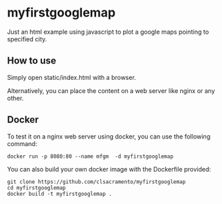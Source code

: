 # myfirstgooglemap

Just an html example using javascript to plot a google maps pointing to specified city.

## How to use
Simply open static/index.html with a browser.

Alternatively, you can place the content on a web server like nginx or any other.

## Docker
To test it on a nginx web server using docker, you can use the following command:

~~~
docker run -p 8080:80 --name mfgm  -d myfirstgooglemap
~~~

You can also build your own docker image with the Dockerfile provided:

~~~
git clone https://github.com/clsacramento/myfirstgooglemap
cd myfirstgooglemap
docker build -t myfirstgooglemap . 
~~~


